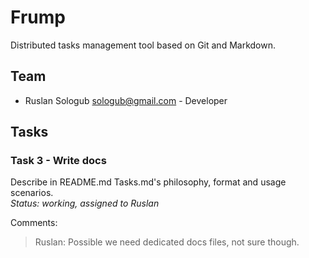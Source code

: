 # Frump

Distributed tasks management tool based on Git and Markdown. 

## Team
* Ruslan Sologub <sologub@gmail.com> - Developer

## Tasks

### Task 3 - Write docs
Describe in README.md Tasks.md's philosophy, format and usage scenarios.  
_Status: working, assigned to Ruslan_  

Comments:
> Ruslan: Possible we need dedicated docs files, not sure though.   
